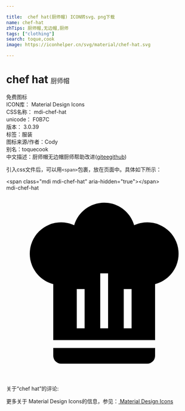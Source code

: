```yaml
---

title:  chef hat(厨师帽) ICON转svg、png下载
name: chef-hat
zhTips: 厨师帽,无边帽,厨师
tags: ["clothing"]
search: toque,cook
image: https://iconhelper.cn/svg/material/chef-hat.svg

---
```


# chef hat  <small style="font-size: 60%;font-weight: 100">厨师帽</small>


<div class="detail-page">
<p>
<span><span class="badge-success badge">免费图标</span> </span>
<br/>
<span>
ICON库：
<span class="badge-secondary badge">Material Design Icons</span> 
</span>
<br/>
<span>
CSS名称：
<span class="badge-secondary badge">mdi-chef-hat</span> 
</span>
<br/>
<span>
unicode：
<span class="badge-secondary badge">F0B7C</span> 
<copy-btn content='F0B7C' btn-title=""></copy-btn>
<copy-btn :content='String.fromCodePoint(parseInt("F0B7C", 16))' btn-title="复制U"></copy-btn>
</span>
<br/>
<span>
版本：
<span class="badge-secondary badge">3.0.39</span> 
</span><br/><span>标签：<span class="badge-light badge"><router-link to="/tags/clothing.html">服装</router-link></span></span>
<br/>
<span>图标来源/作者：<span class="badge-light badge">Cody</span></span> 
<br/>
<span>别名：<span class="badge-light badge">toque</span><span class="badge-light badge">cook</span></span><br/><span class="zh-detail">中文描述：<span class="badge-primary badge">厨师帽</span><span class="badge-primary badge">无边帽</span><span class="badge-primary badge">厨师</span><span class="help-link"><span>帮助改进</span>(<a href="https://gitee.com/liuwave/icon-helper/edit/master/json/material/chef-hat.json" target="_blank" rel="noopener noreferrer">gitee</a><a href="https://github.com/liuwave/icon-helper/edit/master/json/material/chef-hat.json" target="_blank" rel="noopener noreferrer">github</a></span>)</span><br/>
</p>
</div>
<div class="alert alert-dark">
  <i class="mdi mdi-chef-hat mdi-48px"></i>
  <i class="mdi mdi-chef-hat mdi-36px"></i>
  <i class="mdi mdi-chef-hat mdi-24px"></i>
  <i class="mdi mdi-chef-hat mdi-18px"></i>
</div>
<div>
  <p>引入css文件后，可以用<code>&lt;span&gt;</code>包裹，放在页面中。具体如下所示：    
  </p>
  <div class="alert alert-primary" style="font-size: 14px">
    &lt;span class="mdi mdi-chef-hat" aria-hidden="true"&gt;&lt;/span&gt;
    <copy-btn content='<span class="mdi mdi-chef-hat" aria-hidden="true"></span>'></copy-btn>
  </div>
  <div class="alert alert-secondary">
    <i class="mdi mdi-chef-hat"
    style="font-size: 24px"
    aria-hidden="true"></i> mdi-chef-hat
    <copy-btn content="mdi-chef-hat" btn-title="复制图标名称"></copy-btn>
  </div>
</div>
<div id="svg" class="svg-wrap">
<svg xmlns="http://www.w3.org/2000/svg" viewBox="0 0 24 24"><path d="M12.5,1.5C10.73,1.5 9.17,2.67 8.67,4.37C8.14,4.13 7.58,4 7,4A4,4 0 0,0 3,8C3,9.82 4.24,11.41 6,11.87V19H19V11.87C20.76,11.41 22,9.82 22,8A4,4 0 0,0 18,4C17.42,4 16.86,4.13 16.33,4.37C15.83,2.67 14.27,1.5 12.5,1.5M12,10.5H13V17.5H12V10.5M9,12.5H10V17.5H9V12.5M15,12.5H16V17.5H15V12.5M6,20V21A1,1 0 0,0 7,22H18A1,1 0 0,0 19,21V20H6Z" /></svg>
</div>
<detail full-name='mdi-chef-hat'></detail>
<div>
<p>关于“chef hat”的评论:</p>
</div>
<Vssue title="关于“chef hat”的评论" ></Vssue>    
<div><p>更多关于 Material Design Icons的信息，参见：<a target="_blank" href="https://iconhelper.cn/material.html"> Material Design Icons</a>
</p></div>
